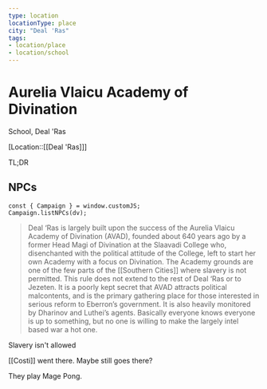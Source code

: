 ```yaml
---
type: location
locationType: place
city: "Deal 'Ras"
tags: 
- location/place
- location/school
---
```


# Aurelia Vlaicu Academy of Divination

School, Deal 'Ras

[Location::[[Deal 'Ras]]]

TL;DR

## NPCs

```dataviewjs
const { Campaign } = window.customJS;
Campaign.listNPCs(dv);
```


> Deal ‘Ras is largely built upon the success of the Aurelia Vlaicu Academy of Divination (AVAD), founded about 640 years ago by a former Head Magi of Divination at the Slaavadi College who, disenchanted with the political attitude of the College, left to start her own Academy with a focus on Divination. The Academy grounds are one of the few parts of the [[Southern Cities]] where slavery is not permitted. This rule does not extend to the rest of Deal ‘Ras or to Jezeten. It is a poorly kept secret that AVAD attracts political malcontents, and is the primary gathering place for those interested in serious reform to Eberron’s government. It is also heavily monitored by Dharinov and Luthei’s agents. Basically everyone knows everyone is up to something, but no one is willing to make the largely intel based war a hot one.

Slavery isn't allowed

[[Costi]] went there. Maybe still goes there?

They play Mage Pong.
